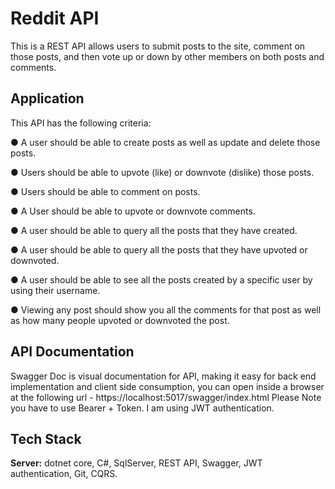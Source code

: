 
# Reddit API 

This is a REST API allows users to submit posts to the site, comment on those posts, and then vote up or down by other members on both posts and comments.


## Application

This API has the following criteria:

●	A user should be able to create posts as well as update and delete those posts.

●	Users should be able to upvote (like) or downvote (dislike) those posts.

●	Users should be able to comment on posts.

●	A User should be able to upvote or downvote comments. 

●	A user should be able to query all the posts that they have created.

●	A user should be able to query all the posts that they have upvoted or downvoted.

●	A user should be able to see all the posts created by a specific user by using their username.

●	Viewing any post should show you all the comments for that post as well as how many people upvoted or downvoted the post.


  
## API Documentation

Swagger Doc is visual documentation for API, making it easy for back end implementation and client side consumption, you can open inside a browser at the following url -
https://localhost:5017/swagger/index.html
Please Note you have to use Bearer + Token. I am using JWT authentication.

## Tech Stack

**Server:** dotnet core, C#, SqlServer, REST API, Swagger, JWT authentication, Git, CQRS.

